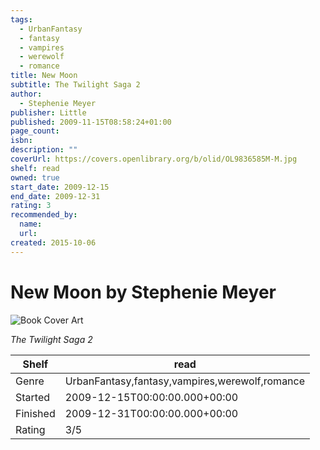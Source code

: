 ```yaml
---
tags:
  - UrbanFantasy
  - fantasy
  - vampires
  - werewolf
  - romance
title: New Moon
subtitle: The Twilight Saga 2
author:
  - Stephenie Meyer
publisher: Little
published: 2009-11-15T08:58:24+01:00
page_count:
isbn:
description: ""
coverUrl: https://covers.openlibrary.org/b/olid/OL9836585M-M.jpg
shelf: read
owned: true
start_date: 2009-12-15
end_date: 2009-12-31
rating: 3
recommended_by:
  name:
  url:
created: 2015-10-06
---
```


# New Moon by Stephenie Meyer

![Book Cover Art](https://covers.openlibrary.org/b/olid/OL9836585M-M.jpg)

_The Twilight Saga 2_

| Shelf | read |
| --- | --- |
| Genre | UrbanFantasy,fantasy,vampires,werewolf,romance |
| Started | 2009-12-15T00:00:00.000+00:00 |
| Finished | 2009-12-31T00:00:00.000+00:00 |
| Rating | 3/5 |

